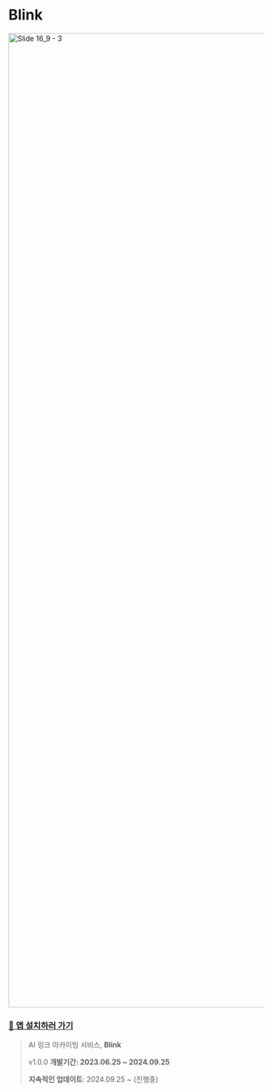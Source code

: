 # Blink

<img width="1920" alt="Slide 16_9 - 3" src="https://github.com/user-attachments/assets/3c5c1ae2-1b22-464c-9ba8-6178b4a8530d">

### [📱 앱 설치하러 가기](https://apps.apple.com/kr/app/ai-%EB%A7%81%ED%81%AC-%EC%95%84%EC%B9%B4%EC%9D%B4%EB%B9%99-%EB%B8%94%EB%A7%81%ED%81%AC/id6605930254)

> AI 링크 아카이빙 서비스, **Blink**
> 
> 
> v1.0.0 **개발기간: 2023.06.25 ~ 2024.09.25**
> 
> **지속적인 업데이트**: 2024.09.25 ~ (진행중)
